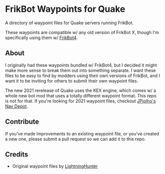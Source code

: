 # FrikBot Waypoints for Quake

A directory of waypoint files for Quake servers running FrikBot.

These waypoints are compatible w/ any old version of FrikBot X, though I'm specifically using them w/ [FrikBot4](https://github.com/whipowill/quake-mod-frikbot4).

## About

I originally had these waypoints bundled w/ FrikBot4, but I decided it might make more sense to break them out into something separate.  I want these files to be easy to find by modders using their own versions of FrikBot, and I want it to be inviting for others to submit their own waypoint files.

The new 2021 rerelease of Quake uses the KEX engine, which comes w/ a whole new bot mod that uses a totally different waypoint format.  This repo is not for that.  If you're looking for 2021 waypoint files, checkout [JPiolho's Nav Depot](https://github.com/jpiolho/Quake-Nav-Depot).

## Contribute

If you've made improvements to an existing waypoint file, or you've created a new one, please submit a pull request so we can add it to this repo.

## Credits

- Original waypoint files by [LightningHunter](https://www.celephais.net/board/view_thread.php?id=60404)